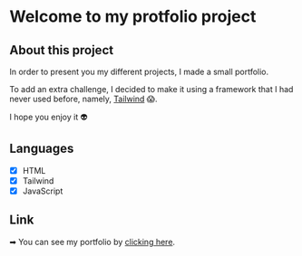 # Welcome to my protfolio project

## About this project

In order to present you my different projects, I made a small portfolio.

To add an extra challenge, I decided to make it using a framework that I had never used before, namely, [Tailwind](https://tailwindcss.com/) 😱.

I hope you enjoy it 👽

## Languages

-   [x] HTML
-   [x] Tailwind
-   [x] JavaScript

## Link

➡ You can see my portfolio by [clicking here](https://vvkdo98.github.io/portfolio/).
